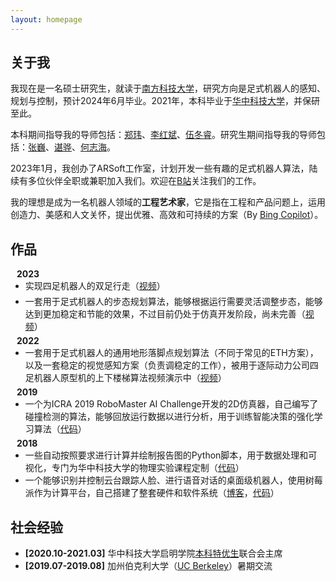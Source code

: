 ```yaml
---
layout: homepage
---
```


## 关于我

我现在是一名硕士研究生，就读于[南方科技大学](https://www.sustech.edu.cn/)，研究方向是足式机器人的感知、规划与控制，预计2024年6月毕业。2021年，本科毕业于[华中科技大学](https://www.hust.edu.cn/)，并保研至此。

本科期间指导我的导师包括：[郑玮](http://faculty.hust.edu.cn/zhengwei103/zh_CN/index.htm)、[李红斌](http://faculty.hust.edu.cn/lihongbin/zh_CN/index.htm)、[伍冬睿](https://lab.bciml.cn/)。研究生期间指导我的导师包括：[张巍](https://www.sustech.edu.cn/zh/faculties/zhangwei-2.html)、[谌骅](https://www.sustech.edu.cn/zh/faculties/chenhua.html)、[何志海](https://www.sustech.edu.cn/zh/faculties/zhihaihe.html)。

2023年1月，我创办了ARSoft工作室，计划开发一些有趣的足式机器人算法，陆续有多位伙伴全职或兼职加入我们。欢迎在[B站](https://space.bilibili.com/3461573609786035)关注我们的工作。

我的理想是成为一名机器人领域的**工程艺术家**，它是指在工程和产品问题上，运用创造力、美感和人文关怀，提出优雅、高效和可持续的方案（By [Bing Copilot](https://www.bing.com/)）。

## 作品

<h4 style="margin:0 10px 0;">2023</h4>

<ul style="margin:0 0 5px;">
  <li> 实现四足机器人的双足行走（<a href="https://www.bilibili.com/video/BV1Mo4y177oN/">视频</a>）</li>
</ul>

<ul style="margin:0 0 5px;">
  <li> 一套用于足式机器人的步态规划算法，能够根据运行需要灵活调整步态，能够达到更加稳定和节能的效果，不过目前仍处于仿真开发阶段，尚未完善（<a href="https://www.bilibili.com/video/BV1L84y1p7bA/">视频</a>）</li>
</ul>

<h4 style="margin:0 10px 0;">2022</h4>

<ul style="margin:0 0 5px;">
  <li> 一套用于足式机器人的通用地形落脚点规划算法（不同于常见的ETH方案），以及一套稳定的视觉感知方案（负责调稳定的工作），被用于逐际动力公司四足机器人原型机的上下楼梯算法视频演示中（<a href="https://www.bilibili.com/video/BV1pG4y1x7px/">视频</a>）</li>
</ul>

<h4 style="margin:0 10px 0;">2019</h4>

<ul style="margin:0 0 5px;">
  <li> 一个为ICRA 2019 RoboMaster AI Challenge开发的2D仿真器，自己编写了碰撞检测的算法，能够回放运行数据以进行分析，用于训练智能决策的强化学习算法（<a href="https://github.com/LoveThinkinghard/RoboMaster-AI-Challenge-Simulator-2D">代码</a>）</li>
</ul>

<h4 style="margin:0 10px 0;">2018</h4>

<ul style="margin:0 0 20px;">
  <li> 一些自动按照要求进行计算并绘制报告图的Python脚本，用于数据处理和可视化，专门为华中科技大学的物理实验课程定制（<a href="https://github.com/LoveThinkinghard/HUST-Physcis-Experiments-Plot-and-Dataprocess">代码</a>）</li>
  <li> 一个能够识别并控制云台跟踪人脸、进行语音对话的桌面级机器人，使用树莓派作为计算平台，自己搭建了整套硬件和软件系统（<a href="https://blog.csdn.net/yonglisikao/article/details/82804318">博客</a>，<a href="https://github.com/LoveThinkinghard/Raspibot">代码</a>）</li>
</ul>

## 社会经验

- **[2020.10-2021.03]** 华中科技大学启明学院[本科特优生](http://qiming.hust.edu.cn/rcpy/bktys.htm)联合会主席
- **[2019.07-2019.08]** 加州伯克利大学（[UC Berkeley](https://www.berkeley.edu/)）暑期交流

